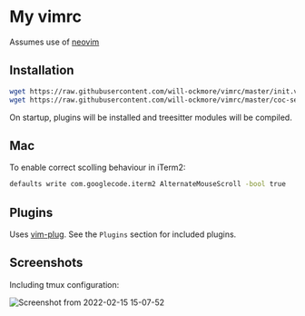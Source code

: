 # My vimrc

Assumes use of [neovim](https://neovim.io/)

## Installation

```bash
wget https://raw.githubusercontent.com/will-ockmore/vimrc/master/init.vim -o ~/.config/nvim/init.vim
wget https://raw.githubusercontent.com/will-ockmore/vimrc/master/coc-settings.json -o ~/.config/nvim/coc-settings.json
```

On startup, plugins will be installed and treesitter modules will be compiled.

## Mac

To enable correct scolling behaviour in iTerm2:

```bash
defaults write com.googlecode.iterm2 AlternateMouseScroll -bool true
```

## Plugins

Uses [vim-plug](https://github.com/junegunn/vim-plug). See the `Plugins` section for included plugins.

## Screenshots

Including tmux configuration:

![Screenshot from 2022-02-15 15-07-52](https://user-images.githubusercontent.com/13736156/154090120-423a1f68-e419-4f5f-854d-85daa00c7c86.png)

